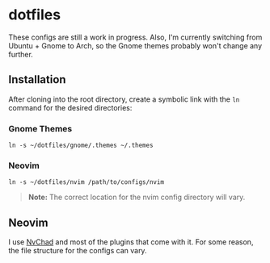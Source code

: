 # dotfiles
These configs are still a work in progress. Also, I'm currently switching from Ubuntu + Gnome to Arch, so the Gnome themes probably won't change any further.

## Installation
After cloning into the root directory, create a symbolic link with the `ln` command for the desired directories:

### Gnome Themes

`ln -s ~/dotfiles/gnome/.themes ~/.themes`

### Neovim

`ln -s ~/dotfiles/nvim /path/to/configs/nvim` 

> **Note:** The correct location for the nvim config directory will vary.


## Neovim

I use [NvChad](https://nvchad.com/) and most of the plugins that come with it.
For some reason, the file structure for the configs can vary.
